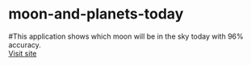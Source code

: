 # moon-and-planets-today
#This application shows which moon will be in the sky today with 96% accuracy.
<br>
[Visit site](https://kevinkutoyi.github.io/moon-and-planets-today/)
